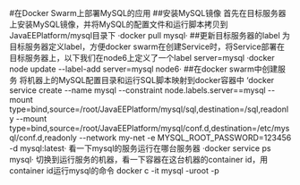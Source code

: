 #在Docker Swarm上部署MySQL的应用
##安装MySQL镜像
首先在目标服务器上安装MySQL镜像，并将MySQL的配置文件和运行脚本拷贝到JavaEEPlatform/mysql目录下
·docker pull mysql·
##更新目标服务器的label
为目标服务器定义label，方便docker swarm在创建Service时，将Service部署在目标服务器上，以下我们在node6上定义了一个label server=mysql
·docker node update --label-add server=mysql node6·
##在docker swarm中创建服务
将机器上的MySQL配置目录和运行SQL脚本映射到docker容器中
‘docker service create --name mysql --constraint node.labels.server==mysql --mount type=bind,source=/root/JavaEEPlatform/mysql/sql,destination=/sql,readonly --mount type=bind,source=/root/JavaEEPlatform/mysql/conf.d,destination=/etc/mysql/conf.d,readonly  --network my-net -e MYSQL_ROOT_PASSWORD=123456  -d mysql:latest·
看一下mysql的服务运行在哪台服务器
·docker service ps mysql·
切换到运行服务的机器，看一下容器在这台机器的container id，用container id运行mysql的命令
docker c -it mysql -uroot -p